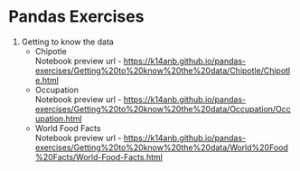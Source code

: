 # **Pandas Exercises**
1. Getting to know the data
   * Chipotle  
     Notebook preview url - https://k14anb.github.io/pandas-exercises/Getting%20to%20know%20the%20data/Chipotle/Chipotle.html
   * Occupation  
     Notebook preview url - https://k14anb.github.io/pandas-exercises/Getting%20to%20know%20the%20data/Occupation/Occupation.html
   * World Food Facts  
     Notebook preview url - https://k14anb.github.io/pandas-exercises/Getting%20to%20know%20the%20data/World%20Food%20Facts/World-Food-Facts.html

